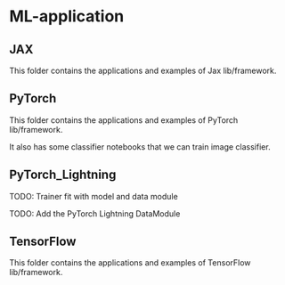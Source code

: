 # ML-application

## JAX

This folder contains the applications and examples of Jax lib/framework.

## PyTorch

This folder contains the applications and examples of PyTorch lib/framework. 

It also has some classifier notebooks that we can train image classifier.

## PyTorch_Lightning

TODO: Trainer fit with model and data module 

TODO: Add the PyTorch Lightning DataModule

## TensorFlow

This folder contains the applications and examples of TensorFlow lib/framework.
